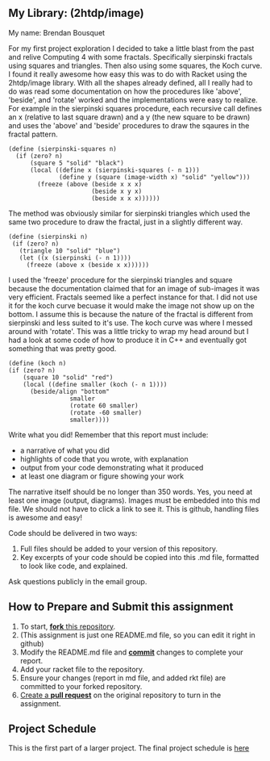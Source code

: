 ## My Library: (2htdp/image)
My name: Brendan Bousquet

 For my first project exploration I decided to take a little blast from the past and relive Computing 4 with some fractals. Specifically sierpinski fractals using squares and triangles. Then also using some squares, the Koch curve. I found it really awesome how easy this was to do with Racket using the 2htdp/image library.  With all the shapes already defined, all I really had to do was read some documentation on how the procedures like 'above', 'beside', and 'rotate' worked and the implementations were easy to realize.
 For example in the sierpinski squares procedure, each recursive call defines an x (relative to last square drawn) and a y (the new square to be drawn) and uses the 'above' and 'beside' procedures to draw the sqaures in the fractal pattern. 

```racket 
(define (sierpinski-squares n)
  (if (zero? n)
      (square 5 "solid" "black")
      (local ((define x (sierpinski-squares (- n 1)))
              (define y (square (image-width x) "solid" "yellow")))
        (freeze (above (beside x x x)
                       (beside x y x)
                       (beside x x x))))))
 ```
 The method was obviously similar for sierpinski triangles which used the same two procedure to draw the fractal, just in a slightly different way.
 
 ```racket 
(define (sierpinski n)
  (if (zero? n)
    (triangle 10 "solid" "blue")
    (let ((x (sierpinski (- n 1))))
      (freeze (above x (beside x x))))))
 ```
 I used the 'freeze' procedure for the sierpinski triangles and square because the documentation claimed that for an image of sub-images it was very efficient.  Fractals seemed like a perfect instance for that. I did not use it for the koch curve becuase it would make the image not show up on the bottom. I assume this is because the nature of the fractal is different from sierpinski and less suited to it's use.
 The koch curve was where I messed around with 'rotate'. This was a little tricky to wrap my head around but I had a look at some code of how to produce it in C++ and eventually got something that was pretty good.
 
  ```racket 
(define (koch n)
  (if (zero? n)
      (square 10 "solid" "red")
      (local ((define smaller (koch (- n 1))))
        (beside/align "bottom"
                   smaller
                   (rotate 60 smaller)
                   (rotate -60 smaller)
                   smaller))))
 ```
Write what you did!
Remember that this report must include:

* a narrative of what you did
* highlights of code that you wrote, with explanation
* output from your code demonstrating what it produced
* at least one diagram or figure showing your work

The narrative itself should be no longer than 350 words. Yes, you need at least one image (output, diagrams). Images must be embedded into this md file. We should not have to click a link to see it. This is github, handling files is awesome and easy!

Code should be delivered in two ways:

1. Full files should be added to your version of this repository.
1. Key excerpts of your code should be copied into this .md file, formatted to look like code, and explained.

Ask questions publicly in the email group.

## How to Prepare and Submit this assignment

1. To start, [**fork** this repository][forking]. 
  2. (This assignment is just one README.md file, so you can edit it right in github)
1. Modify the README.md file and [**commit**][ref-commit] changes to complete your report.
1. Add your racket file to the repository. 
1. Ensure your changes (report in md file, and added rkt file) are committed to your forked repository.
1. [Create a **pull request**][pull-request] on the original repository to turn in the assignment.

## Project Schedule
This is the first part of a larger project. The final project schedule is [here][schedule]

<!-- Links -->
[schedule]: https://github.com/oplS16projects/FP-Schedule
[markdown]: https://help.github.com/articles/markdown-basics/
[forking]: https://guides.github.com/activities/forking/
[ref-clone]: http://gitref.org/creating/#clone
[ref-commit]: http://gitref.org/basic/#commit
[ref-push]: http://gitref.org/remotes/#push
[pull-request]: https://help.github.com/articles/creating-a-pull-request
